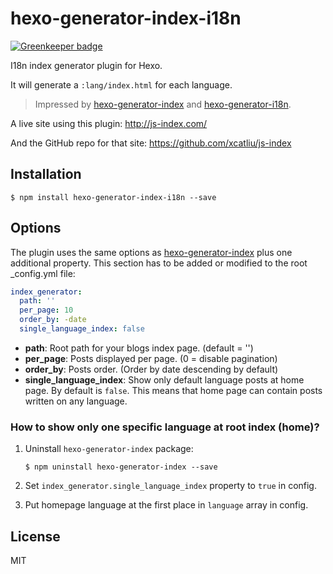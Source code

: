 # hexo-generator-index-i18n

[![Greenkeeper badge](https://badges.greenkeeper.io/xcatliu/hexo-generator-index-i18n.svg)](https://greenkeeper.io/)


I18n index generator plugin for Hexo.

It will generate a `:lang/index.html` for each language.

> Impressed by [hexo-generator-index] and [hexo-generator-i18n](https://github.com/Jamling/hexo-generator-i18n).

A live site using this plugin: http://js-index.com/

And the GitHub repo for that site: https://github.com/xcatliu/js-index

## Installation

```shell
$ npm install hexo-generator-index-i18n --save
```

## Options

The plugin uses the same options as [hexo-generator-index] plus one additional property. This section has to be added or modified to the root _config.yml file:

```yml
index_generator:
  path: ''
  per_page: 10
  order_by: -date
  single_language_index: false
```

- **path**: Root path for your blogs index page. (default = '')
- **per_page**: Posts displayed per page. (0 = disable pagination)
- **order_by**: Posts order. (Order by date descending by default)
- **single_language_index**: Show only default language posts at home page. By default is `false`. This means that home page can contain posts written on any language.

### How to show only one specific language at root index (home)?

1. Uninstall `hexo-generator-index` package:

    ```shell
    $ npm uninstall hexo-generator-index --save
    ```

1. Set `index_generator.single_language_index` property to `true` in config.

1. Put homepage language at the first place in `language` array in config.

## License

MIT

[hexo-generator-index]: https://github.com/hexojs/hexo-generator-index
